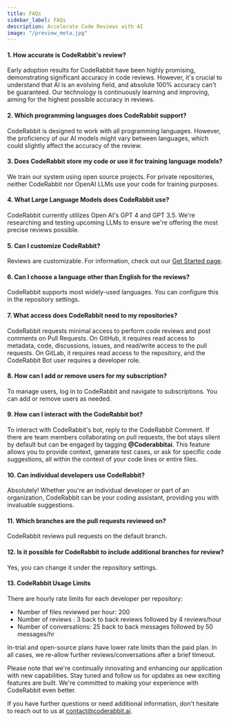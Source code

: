 ```yaml
---
title: FAQs
sidebar_label: FAQs
description: Accelerate Code Reviews with AI
image: "/preview_meta.jpg"
---
```


<head>
 <meta charSet="utf-8" />
  <meta name="title" content="CodeRabbit: AI-powered Code Reviews" />
  <meta name="description" content="Accelerate Code Reviews with AI" />

  <meta property="og:type" content="website" />
  <meta property="og:url" content="https://coderabbit.ai/" />
  <meta property="og:title" content="CodeRabbit: AI-powered Code Reviews" />
  <meta property="og:description" content="Accelerate Code Reviews with AI" />
  <meta property="og:image" content="/preview_meta.jpg" />

  <meta name="twitter:image" content="https://coderabbit.ai/preview_meta.jpg" />
  <meta name="twitter:card" content="summary_large_image" />
  <meta name="twitter:title" content="CodeRabbit: AI-powered Code Reviews" />
  <meta name="twitter:description" content="Accelerate Code Reviews with AI" />
</head>

#### **1. How accurate is CodeRabbit's review?**

Early adoption results for CodeRabbit have been highly promising, demonstrating significant accuracy in code reviews. However, it's crucial to understand that AI is an evolving field, and absolute 100% accuracy can't be guaranteed. Our technology is continuously learning and improving, aiming for the highest possible accuracy in reviews.

#### **2. Which programming languages does CodeRabbit support?**

CodeRabbit is designed to work with all programming languages. However, the proficiency of our AI models might vary between languages, which could slightly affect the accuracy of the review.

#### **3. Does CodeRabbit store my code or use it for training language models?**

We train our system using open source projects. For private repositories, neither CodeRabbit nor OpenAI LLMs use your code for training purposes.

#### **4. What Large Language Models does CodeRabbit use?**

CodeRabbit currently utilizes Open AI's GPT 4 and GPT 3.5. We're researching and testing upcoming LLMs to ensure we're offering the most precise reviews possible.

#### **5. Can I customize CodeRabbit?**

Reviews are customizable. For information, check out our [Get Started page](/get-started/signup).

#### **6. Can I choose a language other than English for the reviews?**

CodeRabbit supports most widely-used languages. You can configure this in the repository settings.

#### **7. What access does CodeRabbit need to my repositories?**

CodeRabbit requests minimal access to perform code reviews and post comments on Pull Requests. On GitHub, it requires read access to metadata, code, discussions, issues, and read/write access to the pull requests. On GitLab, it requires read access to the repository, and the CodeRabbit Bot user requires a developer role.

#### **8. How can I add or remove users for my subscription?**

To manage users, log in to CodeRabbit and navigate to subscriptions. You can add or remove users as needed.

#### **9. How can I interact with the CodeRabbit bot?**

To interact with CodeRabbit's bot, reply to the CodeRabbit Comment. If there are team members collaborating on pull requests, the bot stays silent by default but can be engaged by tagging **@Coderabbitai**. This feature allows you to provide context, generate test cases, or ask for specific code suggestions, all within the context of your code lines or entire files.

#### **10. Can individual developers use CodeRabbit?**

Absolutely! Whether you're an individual developer or part of an organization, CodeRabbit can be your coding assistant, providing you with invaluable suggestions.

#### **11. Which branches are the pull requests reviewed on?**

CodeRabbit reviews pull requests on the default branch.

#### **12. Is it possible for CodeRabbit to include additional branches for review?**

Yes, you can change it under the repository settings.

#### **13. CodeRabbit Usage Limits**

There are hourly rate limits for each developer per repository:

-   Number of files reviewed per hour: 200
-   Number of reviews : 3 back to back reviews followed by 4 reviews/hour
-   Number of conversations: 25 back to back messages followed by 50 messages/hr


In-trial and open-source plans have lower rate limits than the paid plan. In all cases, we re-allow further reviews/conversations after a brief timeout.

Please note that we're continually innovating and enhancing our application with new capabilities. Stay tuned and follow us for updates as new exciting features are built. We're committed to making your experience with CodeRabbit even better.

If you have further questions or need additional information, don't hesitate to reach out to us at [contact@coderabbit.ai](mailto:contact@coderabbit.ai).
